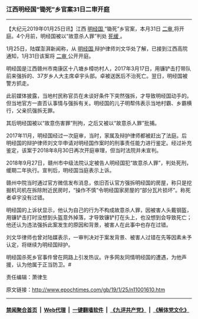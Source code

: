 ### 江西明经国“锄死”乡官案31日二审开庭
------------------------

<p>
 【大纪元2019年01月25日讯】江西
 <a href="http://www.epochtimes.com/gb/tag/%E6%98%8E%E7%BB%8F%E5%9B%BD.html">
  明经国
 </a>
 “锄死”乡官案，本月31日
 <a href="http://www.epochtimes.com/gb/tag/%E4%BA%8C%E5%AE%A1.html">
  二审
 </a>
 将开庭。4个月前，明经国被以“故意杀人罪”判处
 <a href="http://www.epochtimes.com/gb/tag/%E6%AD%BB%E7%BC%93.html">
  死缓
 </a>
 。
</p>
<p>
 1月25日，陆媒澎湃新闻称，从
 <a href="http://www.epochtimes.com/gb/tag/%E6%98%8E%E7%BB%8F%E5%9B%BD.html">
  明经国
 </a>
 辩护律师刘文华处了解，已接到江西高院通知，1月31日该案将
 <a href="http://www.epochtimes.com/gb/tag/%E4%BA%8C%E5%AE%A1.html">
  二审
 </a>
 公开开庭。
</p>
<p>
 明经国是江西赣州市南康区十八塘乡樟坊村人，2017年3月17日，用镰铲击打带队前来强拆的、37岁乡人大主席卓宇头部。卓被送医后不治死亡。翌日，明经国被警方抓走。
</p>
<p>
 此前媒体披露，当地村民称官员在未谈好条件下突然强拆，才导致明经国动手的。但当地官方一直否认事情与强拆有关。明经国的儿子明帮伟表示当地村霸、乡霸横行，父亲抗强拆无罪。
</p>
<p>
 其后明经国被以“故意伤害罪”刑拘，之后又被以“故意杀人罪”批捕。
</p>
<p>
 2017年11月，明经国经过一次庭审，当时，家属及辩护律师都被赶出了法庭。后明经国的辩护律师刘文华申请对明经国作案时的刑事责任能力进行鉴定。经过补充鉴定，该案于2018年8月30日再次开庭审理，但当时法院并未宣判。
</p>
<p>
 2018年9月27日，赣州市中级法院认定被告人明经国犯“故意杀人罪”，判处死刑，缓期二年执行。宣判后，明经国当庭表示上诉。
</p>
<p>
 赣州中院当时通过官方微信发布消息，依旧否认官方强拆明经国的房屋，称只是挖掘机司机在拆除附近民房时，“操作不慎”令明经国家房屋的“部分瓦片损坏”。称死者卓宇没有过错。
</p>
<p>
 明经国的上诉状显示，他认为自己的行为不构成故意杀人罪，因被害人头戴钢盔，用镰铲击打时没想到头盔意外掉落，才导致镰铲打在头上，也没想到会导致死亡；他还认为违法强拆此案发生的原因和背景，被害人在此事中也存在过错。
</p>
<p>
 刘文华律师也曾对陆媒表示，一审判决对于案发背景、被害人过错在先等因素未予认定，将继续为明经国辩护。
</p>
<p>
 明经国杀死乡官事件曾在网路上引发热议。许多网友同情明经国的遭遇，为他声援，认为他属于正当防卫。#
</p>
<p>
 责任编辑：萧律生
</p>

原文链接：http://www.epochtimes.com/gb/19/1/25/n11001610.htm


------------------------
#### [禁闻聚合首页](https://github.com/gfw-breaker/banned-news/blob/master/README.md) &nbsp;|&nbsp; [Web代理](https://github.com/gfw-breaker/open-proxy/blob/master/README.md) &nbsp;|&nbsp; [一键翻墙软件](https://github.com/gfw-breaker/nogfw/blob/master/README.md) &nbsp;|&nbsp; [《九评共产党》](https://github.com/gfw-breaker/9ping.md/blob/master/README.md#九评之一评共产党是什么) &nbsp;|&nbsp; [《解体党文化》](https://github.com/gfw-breaker/jtdwh.md/blob/master/README.md#绪论)